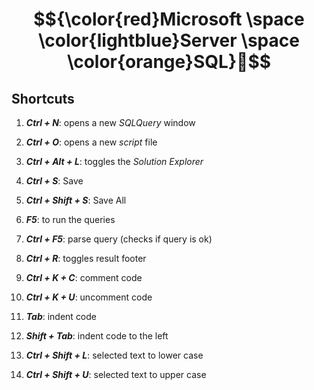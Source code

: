 # $${\color{red}Microsoft \space \color{lightblue}Server \space \color{orange}SQL}🚀$$

## Shortcuts

1. ***Ctrl + N***: opens a new *SQLQuery* window

2. ***Ctrl + O***: opens a new *script* file 

3. ***Ctrl + Alt + L***: toggles the *Solution Explorer*

4. ***Ctrl + S***: Save

5. ***Ctrl + Shift + S***: Save All

6. ***F5***: to run the queries

7. ***Ctrl + F5***: parse query (checks if query is ok)

8. ***Ctrl + R***: toggles result footer

9. ***Ctrl + K + C***: comment code

10. ***Ctrl + K + U***: uncomment code

11. ***Tab***: indent code

12. ***Shift + Tab***: indent code to the left

13. ***Ctrl + Shift + L***: selected text to lower case

14. ***Ctrl + Shift + U***: selected text to upper case